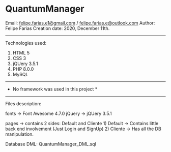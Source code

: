 # QuantumManager
Email:          felipe.farias.e1@gmail.com / felipe.farias.e@outlook.com
Author:         Felipe Farias
Creation date:  2020, December 11th.
************************************
Technologies used:
  1) HTML 5
  2) CSS 3
  3) jQUery 3.5.1
  4) PHP 8.0.0
  5) MySQL
  
***************************************** 
* No framework was used in this project *
*****************************************
Files description:

fonts   ->  Font Awesome 4.7.0 
jQuery  ->  jQUery 3.5.1

pages   ->  contains 2 sides: Default and Cliente
            1) Default  ->  Contains little back end involvement (Just Login and SignUp)
            2) Cliente  ->  Has all the DB manipulation.  


Database DML:
QuantumManager_DML.sql
